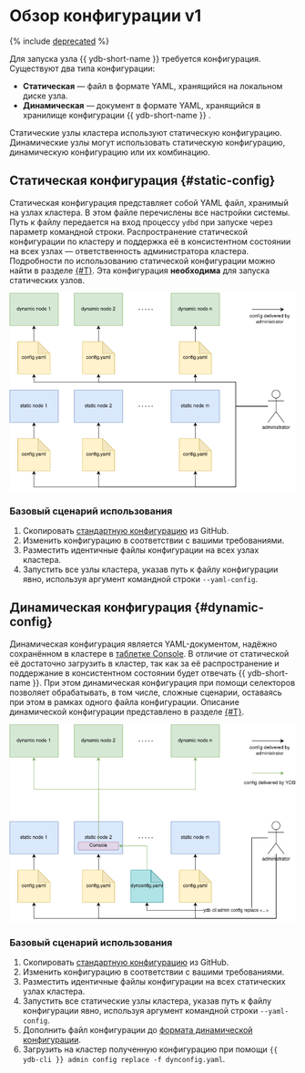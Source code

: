 # Обзор конфигурации v1

{% include [deprecated](_includes/deprecated.md) %}

Для запуска узла {{ ydb-short-name }} требуется конфигурация. Существуют два типа конфигурации:

* **Статическая** — файл в формате YAML, хранящийся на локальном диске узла.
* **Динамическая** — документ в формате YAML, хранящийся в хранилище конфигурации {{ ydb-short-name }} .

Статические узлы кластера используют статическую конфигурацию. Динамические узлы могут использовать статическую конфигурацию, динамическую конфигурацию или их комбинацию.

## Статическая конфигурация {#static-config}

Статическая конфигурация представляет собой YAML файл, хранимый на узлах кластера. В этом файле перечислены все настройки системы. Путь к файлу передается на вход процессу `ydbd` при запуске через параметр командной строки. Распространение статической конфигурации по кластеру и поддержка её в консистентном состоянии на всех узлах — ответственность администратора кластера. Подробности по использованию статической конфигурации можно найти в разделе [{#T}](config-settings.md). Эта конфигурация **необходима** для запуска статических узлов.

![data tab](_assets/config-chart-1.png "static configs")

### Базовый сценарий использования

1. Скопировать [стандартную конфигурацию](https://github.com/ydb-platform/ydb/tree/main/ydb/deploy/yaml_config_examples/) из GitHub.
2. Изменить конфигурацию в соответствии с вашими требованиями.
3. Разместить идентичные файлы конфигурации на всех узлах кластера.
4. Запустить все узлы кластера, указав путь к файлу конфигурации явно, используя аргумент командной строки `--yaml-config`.

## Динамическая конфигурация {#dynamic-config}

Динамическая конфигурация является YAML-документом, надёжно сохранённом в кластере в [таблетке Console](../../../concepts/glossary.md#console). В отличие от статической её достаточно загрузить в кластер, так как за её распространение и поддержание в консистентном состоянии будет отвечать {{ ydb-short-name }}. При этом динамическая конфигурация при помощи селекторов позволяет обрабатывать, в том числе, сложные сценарии, оставаясь при этом в рамках одного файла конфигурации. Описание динамической конфигурации представлено в разделе [{#T}](./dynamic-config.md).

![data tab](_assets/config-chart-2.png "static and dynamic configs")

### Базовый сценарий использования

1. Скопировать [стандартную конфигурацию](https://github.com/ydb-platform/ydb/tree/main/ydb/deploy/yaml_config_examples/) из GitHub.
2. Изменить конфигурацию в соответствии с вашими требованиями.
3. Разместить идентичные файлы конфигурации на всех статических узлах кластера.
4. Запустить все статические узлы кластера, указав путь к файлу конфигурации явно, используя аргумент командной строки `--yaml-config`.
5. Дополнить файл конфигурации до [формата динамической конфигурации](./dynamic-config.md#example).
6. Загрузить на кластер полученную конфигурацию при помощи `{{ ydb-cli }} admin config replace -f dynconfig.yaml`.
